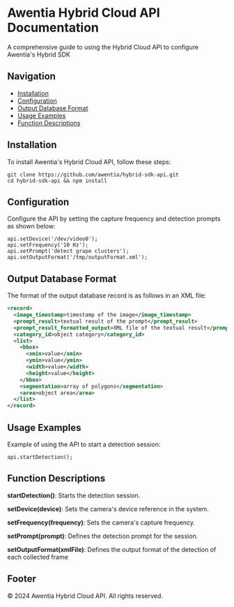 # Awentia Hybrid Cloud API Documentation

A comprehensive guide to using the Hybrid Cloud API to configure Awentia's Hybrid SDK
## Navigation
- [Installation](#installation)
- [Configuration](#configuration)
- [Output Database Format](#output-database-format)
- [Usage Examples](#usage-examples)
- [Function Descriptions](#function-descriptions)

## Installation

To install Awentia's Hybrid Cloud API, follow these steps:

```
git clone https://github.com/awentia/hybrid-sdk-api.git
cd hybrid-sdk-api && npm install
```

## Configuration

Configure the API by setting the capture frequency and detection prompts as shown below:

```
api.setDevice('/dev/video0');
api.setFrequency('10 Hz');
api.setPrompt('detect grape clusters');
api.setOutputFormat('/tmp/outputFormat.xml');
```

## Output Database Format

The format of the output database record is as follows in an XML file:

```xml
<record>
  <image_timestamp>timestamp of the image</image_timestamp>
  <prompt_result>textual result of the prompt</prompt_result>
  <prompt_result_formatted_output>XML file of the textual result</prompt_result_formatted_output>
  <category_id>object category</category_id>
  <list>
    <bbox>
      <xmin>value</xmin>
      <ymin>value</ymin>
      <width>value</width>
      <height>value</height>
    </bbox>
    <segmentation>array of polygons</segmentation>
    <area>object area</area>
  </list>
</record>
```

## Usage Examples

Example of using the API to start a detection session:

```
api.startDetection();
```

## Function Descriptions

**startDetection()**: Starts the detection session.

**setDevice(device)**: Sets the camera's device reference in the system.

**setFrequency(frequency)**: Sets the camera's capture frequency.

**setPrompt(prompt)**: Defines the detection prompt for the session.

**setOutputFormat(xmlFile)**: Defines the output format of the detection of each collected frame

## Footer

© 2024 Awentia Hybrid Cloud API. All rights reserved.
```
